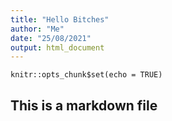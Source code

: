 ```yaml
---
title: "Hello Bitches"
author: "Me"
date: "25/08/2021"
output: html_document
---
```


```{r setup, include=FALSE}
knitr::opts_chunk$set(echo = TRUE)
```

## This is a markdown file